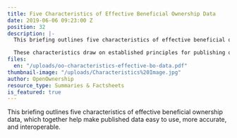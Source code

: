 ```yaml
---
title: Five Characteristics of Effective Beneficial Ownership Data
date: 2019-06-06 09:23:00 Z
position: 32
description: |-
  This briefing outlines five characteristics of effective beneficial ownership data, which together help make published data easy to use, more accurate, and interoperable.

  These characteristics draw on established principles for publishing open data, and underpin OpenOwnership’s approach to beneficial ownership transparency. For each characteristic, we make concrete recommendations for countries implementing beneficial ownership transparency. These are consistent with the Beneficial Ownership Data Standard, which allows beneficial ownership data to be interoperable with data from other jurisdictions.
files:
  en: "/uploads/oo-characteristics-effective-bo-data.pdf"
thumbnail-image: "/uploads/Characteristics%20Image.jpg"
author: OpenOwnership
resource_type: Summaries & Factsheets
is_featured: true
---
```


This briefing outlines five characteristics of effective beneficial ownership data, which together help make published data easy to use, more accurate, and interoperable.
